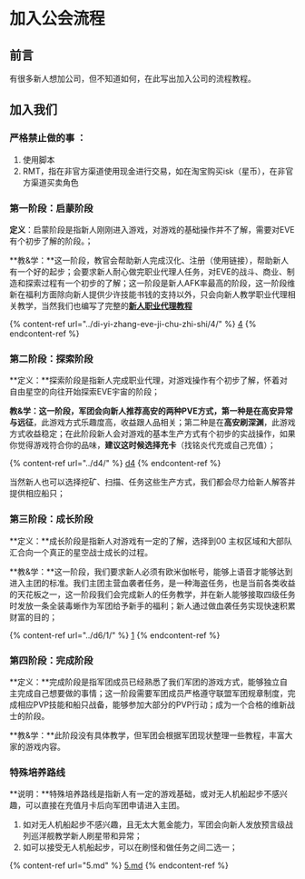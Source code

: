 # 加入公会流程

## 前言

有很多新人想加公司，但不知道如何，在此写出加入公司的流程教程。

## 加入我们

### 严格禁止做的事&#xD;：

1. 使用脚本
2.  RMT，指在非官方渠道使用现金进行交易，如在淘宝购买isk（星币），在非官方渠道买卖角色

### 第一阶段：启蒙阶段

**定义**：启蒙阶段是指新人刚刚进入游戏，对游戏的基础操作并不了解，需要对EVE有个初步了解的阶段。；

**教&学：**这一阶段，教官会帮助新人完成汉化、注册（使用链接），帮助新人有一个好的起步；会要求新人耐心做完职业代理人任务，对EVE的战斗、商业、制造和探索过程有一个初步的了解；这一阶段是新人AFK率最高的阶段，这一阶段维新在福利方面除向新人提供少许技能书钱的支持以外，只会向新人教学职业代理相关教学，当然我们也编写了完整的[**新人职业代理教程**](../di-yi-zhang-eve-ji-chu-zhi-shi/4/)

{% content-ref url="../di-yi-zhang-eve-ji-chu-zhi-shi/4/" %}
[4](../di-yi-zhang-eve-ji-chu-zhi-shi/4/)
{% endcontent-ref %}

### 第二阶段：探索阶段 

**定义：**探索阶段是指新人完成职业代理，对游戏操作有个初步了解，怀着对自由星空的向往开始探索EVE宇宙的阶段； 

**教&学：**这一阶段，军团会向新人推荐高安的两种PVE方式，第一种是在**高安异常与远征**，此游戏方式乐趣度高，收益跟人品相关；第二种是在**高安刷深渊**，此游戏方式收益稳定；在此阶段新人会对游戏的基本生产方式有个初步的实战操作，如果你觉得游戏符合你的品味，**建议这时候选择充卡**（找铭炎代充或自己充值）；

{% content-ref url="../d4/" %}
[d4](../d4/)
{% endcontent-ref %}

当然新人也可以选择挖矿、扫描、任务这些生产方式，我们都会尽力给新人解答并提供相应船只；

### 第三阶段：成长阶段 

**定义：**成长阶段是指新人对游戏有一定的了解，选择到00 主权区域和大部队汇合向一个真正的星空战士成长的过程。 

**教&学：**这一阶段，我们要求新人必须有欧米伽帐号，能够上语音才能够达到进入主团的标准。我们主团主营血袭者任务，是一种海盗任务，也是当前各类收益的天花板之一，这一阶段我们会完成新人的任务教学，并在新人能够接取四级任务时发放一条全装毒蜥作为军团给予新手的福利；新人通过做血袭任务实现快速积累财富的目的；

{% content-ref url="../d6/1/" %}
[1](../d6/1/)
{% endcontent-ref %}

### 第四阶段：完成阶段 

**定义：**完成阶段是指军团成员已经熟悉了我们军团的游戏方式，能够独立自主完成自己想要做的事情；这一阶段需要军团成员严格遵守联盟军团规章制度，完成相应PVP技能和船只战备，能够参加大部分的PVP行动；成为一个合格的维新战士的阶段。 

**教&学：**此阶段没有具体教学，但军团会根据军团现状整理一些教程，丰富大家的游戏内容。

### 特殊培养路线 

**说明：**特殊培养路线是指新人有一定的游戏基础，或对无人机船起步不感兴趣，可以直接在充值月卡后向军团申请进入主团。 

1.  如对无人机船起步不感兴趣，且无太大氪金能力，军团会向新人发放预言级战列巡洋舰教学新人刷星带和异常；
2. 如可以接受无人机船起步，可以在刷怪和做任务之间二选一；

{% content-ref url="5.md" %}
[5.md](5.md)
{% endcontent-ref %}
